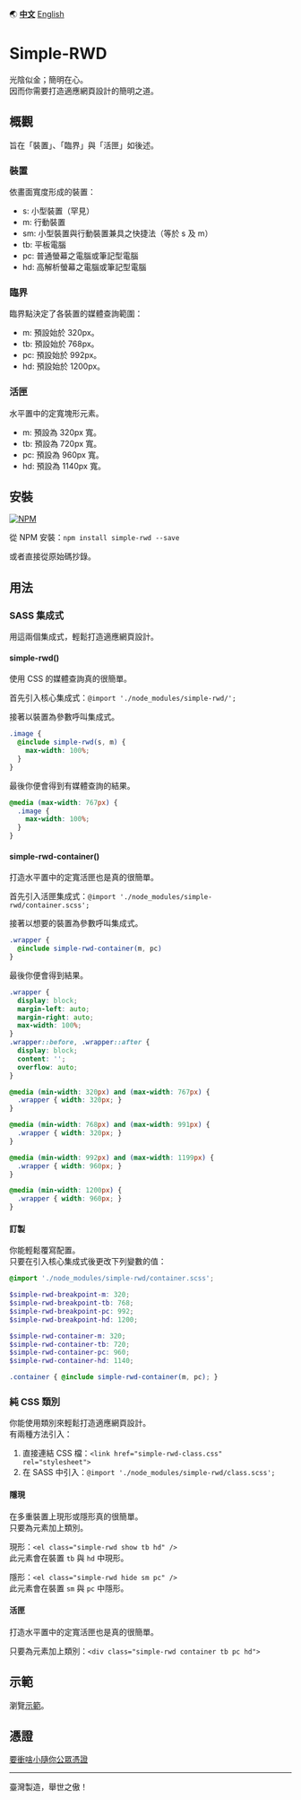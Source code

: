 :earth_asia:  [**中文**](README.zh-tw.md)  [English](README.md)

# Simple-RWD
光陰似金；簡明在心。  
因而你需要打造適應網頁設計的簡明之道。

## 概觀
旨在「裝置」、「臨界」與「活匣」如後述。

### 裝置
依畫面寬度形成的裝置：
- s: 小型裝置（罕見）
- m: 行動裝置
- sm: 小型裝置與行動裝置兼具之快捷法（等於 s 及 m）
- tb: 平板電腦
- pc: 普通螢幕之電腦或筆記型電腦
- hd: 高解析螢幕之電腦或筆記型電腦

### 臨界
臨界點決定了各裝置的媒體查詢範圍：
- m: 預設始於 320px。
- tb: 預設始於 768px。
- pc: 預設始於 992px。
- hd: 預設始於 1200px。

### 活匣
水平置中的定寬塊形元素。
- m: 預設為 320px 寬。
- tb: 預設為 720px 寬。
- pc: 預設為 960px 寬。
- hd: 預設為 1140px 寬。

## 安裝
[![NPM](https://nodei.co/npm/simple-rwd.png?mini=true)](https://npmjs.org/package/simple-rwd)

從 NPM 安裝：`npm install simple-rwd --save`

或者直接從原始碼抄錄。

## 用法

### SASS 集成式
用這兩個集成式，輕鬆打造適應網頁設計。

#### simple-rwd()
使用 CSS 的媒體查詢真的很簡單。

首先引入核心集成式：`@import './node_modules/simple-rwd/';`

接著以裝置為參數呼叫集成式。

```scss
.image {
  @include simple-rwd(s, m) {
    max-width: 100%;
  }
}
```

最後你便會得到有媒體查詢的結果。

```css
@media (max-width: 767px) {
  .image {
    max-width: 100%;
  }
}
```

#### simple-rwd-container()
打造水平置中的定寬活匣也是真的很簡單。

首先引入活匣集成式：`@import './node_modules/simple-rwd/container.scss';`

接著以想要的裝置為參數呼叫集成式。

```scss
.wrapper {
  @include simple-rwd-container(m, pc)
}
```

最後你便會得到結果。

```css
.wrapper {
  display: block;
  margin-left: auto;
  margin-right: auto;
  max-width: 100%;
}
.wrapper::before, .wrapper::after {
  display: block;
  content: '';
  overflow: auto;
}

@media (min-width: 320px) and (max-width: 767px) {
  .wrapper { width: 320px; }
}

@media (min-width: 768px) and (max-width: 991px) {
  .wrapper { width: 320px; }
}

@media (min-width: 992px) and (max-width: 1199px) {
  .wrapper { width: 960px; }
}

@media (min-width: 1200px) {
  .wrapper { width: 960px; }
}
```

#### 訂製
你能輕鬆覆寫配置。  
只要在引入核心集成式後更改下列變數的值：

```scss
@import './node_modules/simple-rwd/container.scss';

$simple-rwd-breakpoint-m: 320;
$simple-rwd-breakpoint-tb: 768;
$simple-rwd-breakpoint-pc: 992;
$simple-rwd-breakpoint-hd: 1200;

$simple-rwd-container-m: 320;
$simple-rwd-container-tb: 720;
$simple-rwd-container-pc: 960;
$simple-rwd-container-hd: 1140;

.container { @include simple-rwd-container(m, pc); }
```

### 純 CSS 類別
你能使用類別來輕鬆打造適應網頁設計。  
有兩種方法引入：

1. 直接連結 CSS 檔：`<link href="simple-rwd-class.css" rel="stylesheet">`  
2. 在 SASS 中引入：`@import './node_modules/simple-rwd/class.scss';`

#### 隱現
在多重裝置上現形或隱形真的很簡單。  
只要為元素加上類別。

現形：`<el class="simple-rwd show tb hd" />`  
此元素會在裝置 `tb` 與 `hd` 中現形。

隱形：`<el class="simple-rwd hide sm pc" />`  
此元素會在裝置 `sm` 與 `pc` 中隱形。

#### 活匣
打造水平置中的定寬活匣也是真的很簡單。

只要為元素加上類別：`<div class="simple-rwd container tb pc hd">`

## 示範
瀏覽[示範](https://chenzitw.github.io/simple-rwd/demo/)。

## 憑證
[要衝啥小隨你公眾憑證](https://github.com/chenzitw/simple-rwd/blob/master/LICENSE)

----

臺灣製造，舉世之傲！
